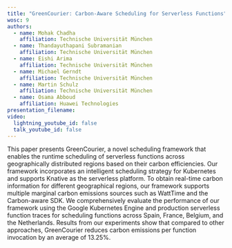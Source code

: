 ```yaml
---
title: "GreenCourier: Carbon-Aware Scheduling for Serverless Functions"
wosc: 9
authors:
  - name: Mohak Chadha
    affiliation: Technische Universität München
  - name: Thandayuthapani Subramanian
    affiliation: Technische Universität München
  - name: Eishi Arima
    affiliation: Technische Universität München
  - name: Michael Gerndt
    affiliation: Technische Universität München
  - name: Martin Schulz
    affiliation: Technische Universität München
  - name: Osama Abboud
    affiliation: Huawei Technologies
presentation_filename: 
video:
  lightning_youtube_id: false
  talk_youtube_id: false
---
```


This paper presents GreenCourier, a novel scheduling framework that enables the runtime scheduling of serverless functions across geographically distributed regions based on their carbon efficiencies. Our framework incorporates an intelligent scheduling strategy for Kubernetes and supports Knative as the serverless platform. To obtain real-time carbon information for different geographical regions, our framework supports multiple marginal carbon emissions sources such as WattTime and the Carbon-aware SDK. We comprehensively evaluate the performance of our framework using the Google Kubernetes Engine and production serverless function traces for scheduling functions across Spain, France, Belgium, and the Netherlands. Results from our experiments show that compared to other approaches, GreenCourier reduces carbon emissions per function invocation by an average of 13.25%.